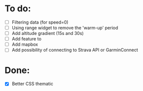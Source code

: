 
# To do:
- [ ] Filtering data (for speed=0)
- [ ] Using range widget to remove the 'warm-up' period
- [ ] Add altitude gradient (15s and 30s)
- [ ] Add feature to 
- [ ] Add mapbox
- [ ] Add possibility of connecting to Strava API or GarminConnect

# Done:
- [x] Better CSS thematic
